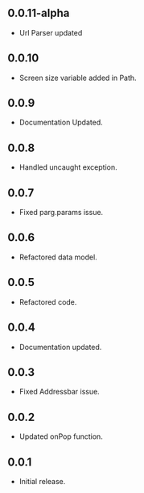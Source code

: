 ## 0.0.11-alpha

* Url Parser updated

## 0.0.10

* Screen size variable added in Path.

## 0.0.9

* Documentation Updated.

## 0.0.8

* Handled uncaught exception.

## 0.0.7

* Fixed parg.params issue.

## 0.0.6

* Refactored data model.

## 0.0.5

* Refactored code.

## 0.0.4

* Documentation updated.

## 0.0.3

* Fixed Addressbar issue.

## 0.0.2

* Updated onPop function.

## 0.0.1

* Initial release.
